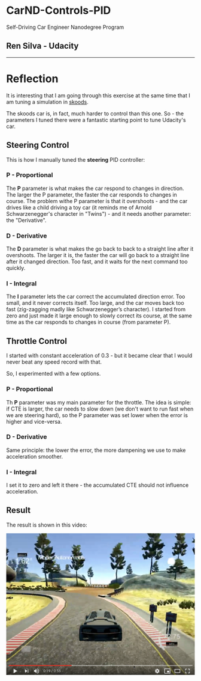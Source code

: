 # CarND-Controls-PID
Self-Driving Car Engineer Nanodegree Program

## Ren Silva - Udacity
---

# Reflection

It is interesting that I am going through this exercise at the same time that I am tuning a simulation in [skoods](https://skoods.org).

The skoods car is, in fact, much harder to control than this one. So - the parameters I tuned there were a fantastic starting point to tune Udacity's car.

## Steering Control
This is how I manually tuned the **steering** PID controller:

### P - Proportional
The **P** parameter is what makes the car respond to changes in direction. The larger the P parameter, the faster the car responds to changes in course. The problem withe P parameter is that it overshoots - and the car drives like a child driving a toy car (it reminds me of Arnold Schwarzenegger's character in "Twins") - and it needs another parameter: the "Derivative".

### D - Derivative  
The **D** parameter is what makes the go back to back to a straight line after it overshoots. The larger it is, the faster the car will go back to a straight line after it changed direction. Too fast, and it waits for the next command too quickly. 

### I - Integral  
The **I** parameter lets the car correct the accumulated direction error. Too small, and it never corrects itself. Too large, and the car moves back too fast (zig-zagging madly like Schwarzenegger’s character). I started from zero and just made it large enough to slowly correct its course, at the same time as the car responds to changes in course (from parameter P).

## Throttle Control
I started with constant acceleration of 0.3 - but it became clear that I would never beat any speed record with that.

So, I experimented with a few options. 
### P - Proportional
Th **P** parameter was my main parameter for the throttle. The idea is simple: if CTE is larger, the car needs to slow down (we don't want to run fast when we are steering hard), so the P parameter was set lower when the error is higher and vice-versa.
### D - Derivative 
Same principle: the lower the error, the more dampening we use to make acceleration smoother.
### I - Integral  
I set it to zero and left it there - the accumulated CTE should not influence acceleration.

## Result
The result is shown in this video:

[![Ren's Lap](https://github.com/RenSilvaAU/CarND-PID-Control-Project/blob/master/pics/renslap.png?raw=true)](https://www.youtube.com/watch?v=UoNyG5H5PLk "Click to Watch!")



